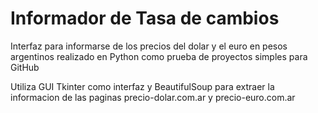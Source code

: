 # Informador de Tasa de cambios
Interfaz para informarse de los precios del dolar y el euro en pesos argentinos realizado en Python como prueba de proyectos simples para GitHub

Utiliza GUI Tkinter como interfaz y BeautifulSoup para extraer la informacion de las paginas precio-dolar.com.ar y precio-euro.com.ar
